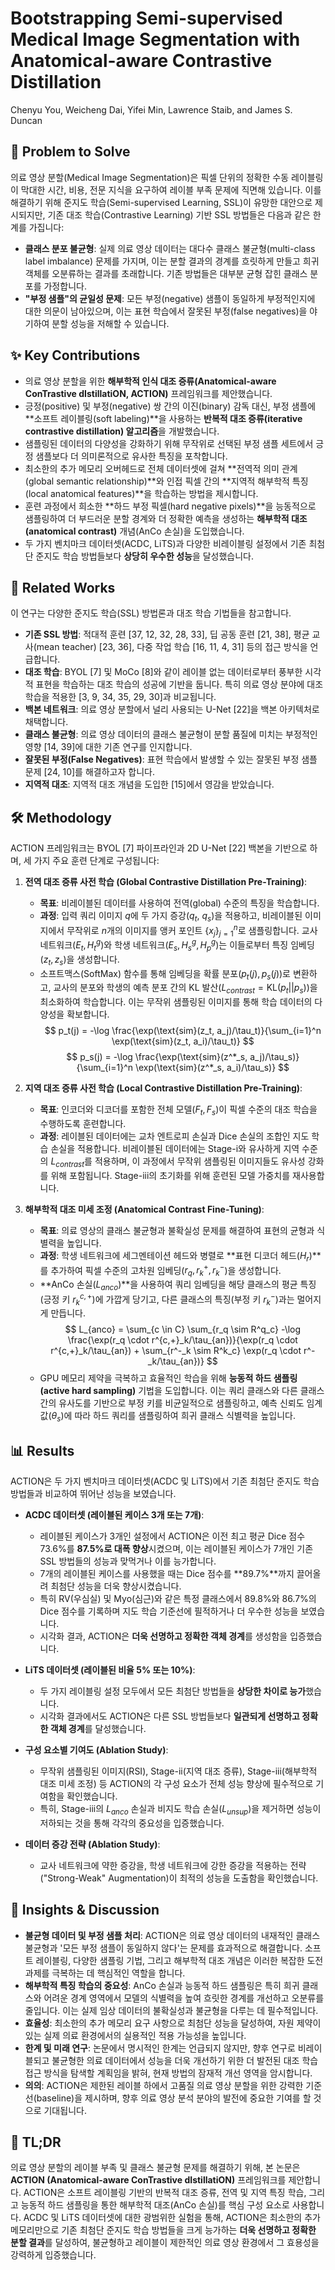 # Bootstrapping Semi-supervised Medical Image Segmentation with Anatomical-aware Contrastive Distillation
Chenyu You, Weicheng Dai, Yifei Min, Lawrence Staib, and James S. Duncan

## 🧩 Problem to Solve
의료 영상 분할(Medical Image Segmentation)은 픽셀 단위의 정확한 수동 레이블링이 막대한 시간, 비용, 전문 지식을 요구하여 레이블 부족 문제에 직면해 있습니다. 이를 해결하기 위해 준지도 학습(Semi-supervised Learning, SSL)이 유망한 대안으로 제시되지만, 기존 대조 학습(Contrastive Learning) 기반 SSL 방법들은 다음과 같은 한계를 가집니다:

*   **클래스 분포 불균형**: 실제 의료 영상 데이터는 대다수 클래스 불균형(multi-class label imbalance) 문제를 가지며, 이는 분할 결과의 경계를 흐릿하게 만들고 희귀 객체를 오분류하는 결과를 초래합니다. 기존 방법들은 대부분 균형 잡힌 클래스 분포를 가정합니다.
*   **"부정 샘플"의 균일성 문제**: 모든 부정(negative) 샘플이 동일하게 부정적인지에 대한 의문이 남아있으며, 이는 표현 학습에서 잘못된 부정(false negatives)을 야기하여 분할 성능을 저해할 수 있습니다.

## ✨ Key Contributions
*   의료 영상 분할을 위한 **해부학적 인식 대조 증류(Anatomical-aware ConTrastive dIstillatiON, ACTION)** 프레임워크를 제안했습니다.
*   긍정(positive) 및 부정(negative) 쌍 간의 이진(binary) 감독 대신, 부정 샘플에 **소프트 레이블링(soft labeling)**을 사용하는 **반복적 대조 증류(iterative contrastive distillation) 알고리즘**을 개발했습니다.
*   샘플링된 데이터의 다양성을 강화하기 위해 무작위로 선택된 부정 샘플 세트에서 긍정 샘플보다 더 의미론적으로 유사한 특징을 포착합니다.
*   최소한의 추가 메모리 오버헤드로 전체 데이터셋에 걸쳐 **전역적 의미 관계(global semantic relationship)**와 인접 픽셀 간의 **지역적 해부학적 특징(local anatomical features)**을 학습하는 방법을 제시합니다.
*   훈련 과정에서 희소한 **하드 부정 픽셀(hard negative pixels)**을 능동적으로 샘플링하여 더 부드러운 분할 경계와 더 정확한 예측을 생성하는 **해부학적 대조(anatomical contrast)** 개념(AnCo 손실)을 도입했습니다.
*   두 가지 벤치마크 데이터셋(ACDC, LiTS)과 다양한 비레이블링 설정에서 기존 최첨단 준지도 학습 방법들보다 **상당히 우수한 성능**을 달성했습니다.

## 📎 Related Works
이 연구는 다양한 준지도 학습(SSL) 방법론과 대조 학습 기법들을 참고합니다.
*   **기존 SSL 방법**: 적대적 훈련 [37, 12, 32, 28, 33], 딥 공동 훈련 [21, 38], 평균 교사(mean teacher) [23, 36], 다중 작업 학습 [16, 11, 4, 31] 등의 접근 방식을 언급합니다.
*   **대조 학습**: BYOL [7] 및 MoCo [8]와 같이 레이블 없는 데이터로부터 풍부한 시각적 표현을 학습하는 대조 학습의 성공에 기반을 둡니다. 특히 의료 영상 분야에 대조 학습을 적용한 [3, 9, 34, 35, 29, 30]과 비교됩니다.
*   **백본 네트워크**: 의료 영상 분할에서 널리 사용되는 U-Net [22]을 백본 아키텍처로 채택합니다.
*   **클래스 불균형**: 의료 영상 데이터의 클래스 불균형이 분할 품질에 미치는 부정적인 영향 [14, 39]에 대한 기존 연구를 인지합니다.
*   **잘못된 부정(False Negatives)**: 표현 학습에서 발생할 수 있는 잘못된 부정 샘플 문제 [24, 10]를 해결하고자 합니다.
*   **지역적 대조**: 지역적 대조 개념을 도입한 [15]에서 영감을 받았습니다.

## 🛠️ Methodology
ACTION 프레임워크는 BYOL [7] 파이프라인과 2D U-Net [22] 백본을 기반으로 하며, 세 가지 주요 훈련 단계로 구성됩니다:

1.  **전역 대조 증류 사전 학습 (Global Contrastive Distillation Pre-Training)**:
    *   **목표**: 비레이블된 데이터를 사용하여 전역(global) 수준의 특징을 학습합니다.
    *   **과정**: 입력 쿼리 이미지 $q$에 두 가지 증강($q_t$, $q_s$)을 적용하고, 비레이블된 이미지에서 무작위로 $n$개의 이미지를 앵커 포인트 $\{x_j\}^n_{j=1}$로 샘플링합니다. 교사 네트워크($E_t, H^g_t$)와 학생 네트워크($E_s, H^g_s, H^g_p$)는 이들로부터 특징 임베딩($z_t, z_s$)을 생성합니다.
    *   소프트맥스(SoftMax) 함수를 통해 임베딩을 확률 분포($p_t(j), p_s(j)$)로 변환하고, 교사의 분포와 학생의 예측 분포 간의 KL 발산($L_{contrast} = \text{KL}(p_t || p_s)$)을 최소화하여 학습합니다. 이는 무작위 샘플링된 이미지를 통해 학습 데이터의 다양성을 확보합니다.
    $$ p_t(j) = -\log \frac{\exp(\text{sim}(z_t, a_j)/\tau_t)}{\sum_{i=1}^n \exp(\text{sim}(z_t, a_i)/\tau_t)} $$
    $$ p_s(j) = -\log \frac{\exp(\text{sim}(z^*_s, a_j)/\tau_s)}{\sum_{i=1}^n \exp(\text{sim}(z^*_s, a_i)/\tau_s)} $$

2.  **지역 대조 증류 사전 학습 (Local Contrastive Distillation Pre-Training)**:
    *   **목표**: 인코더와 디코더를 포함한 전체 모델($F_t, F_s$)이 픽셀 수준의 대조 학습을 수행하도록 훈련합니다.
    *   **과정**: 레이블된 데이터에는 교차 엔트로피 손실과 Dice 손실의 조합인 지도 학습 손실을 적용합니다. 비레이블된 데이터에는 Stage-i와 유사하게 지역 수준의 $L_{contrast}$를 적용하며, 이 과정에서 무작위 샘플링된 이미지들도 유사성 강화를 위해 포함됩니다. Stage-iii의 초기화를 위해 훈련된 모델 가중치를 재사용합니다.

3.  **해부학적 대조 미세 조정 (Anatomical Contrast Fine-Tuning)**:
    *   **목표**: 의료 영상의 클래스 불균형과 불확실성 문제를 해결하여 표현의 균형과 식별력을 높입니다.
    *   **과정**: 학생 네트워크에 세그멘테이션 헤드와 병렬로 **표현 디코더 헤드($H_r$)**를 추가하여 픽셀 수준의 고차원 임베딩($r_q, r^+_k, r^-_k$)을 생성합니다.
    *   **AnCo 손실($L_{anco}$)**을 사용하여 쿼리 임베딩을 해당 클래스의 평균 특징(긍정 키 $r^{c,+}_k$)에 가깝게 당기고, 다른 클래스의 특징(부정 키 $r^-_k$)과는 멀어지게 만듭니다.
    $$ L_{anco} = \sum_{c \in C} \sum_{r_q \sim R^q_c} -\log \frac{\exp(r_q \cdot r^{c,+}_k/\tau_{an})}{\exp(r_q \cdot r^{c,+}_k/\tau_{an}) + \sum_{r^-_k \sim R^k_c} \exp(r_q \cdot r^-_k/\tau_{an})} $$
    *   GPU 메모리 제약을 극복하고 효율적인 학습을 위해 **능동적 하드 샘플링(active hard sampling)** 기법을 도입합니다. 이는 쿼리 클래스와 다른 클래스 간의 유사도를 기반으로 부정 키를 비균일적으로 샘플링하고, 예측 신뢰도 임계값($\theta_s$)에 따라 하드 쿼리를 샘플링하여 희귀 클래스 식별력을 높입니다.

## 📊 Results
ACTION은 두 가지 벤치마크 데이터셋(ACDC 및 LiTS)에서 기존 최첨단 준지도 학습 방법들과 비교하여 뛰어난 성능을 보였습니다.

*   **ACDC 데이터셋 (레이블된 케이스 3개 또는 7개)**:
    *   레이블된 케이스가 3개인 설정에서 ACTION은 이전 최고 평균 Dice 점수 73.6%를 **87.5%로 대폭 향상**시켰으며, 이는 레이블된 케이스가 7개인 기존 SSL 방법들의 성능과 맞먹거나 이를 능가합니다.
    *   7개의 레이블된 케이스를 사용했을 때는 Dice 점수를 **89.7%**까지 끌어올려 최첨단 성능을 더욱 향상시켰습니다.
    *   특히 RV(우심실) 및 Myo(심근)와 같은 특정 클래스에서 89.8%와 86.7%의 Dice 점수를 기록하며 지도 학습 기준선에 필적하거나 더 우수한 성능을 보였습니다.
    *   시각화 결과, ACTION은 **더욱 선명하고 정확한 객체 경계**를 생성함을 입증했습니다.

*   **LiTS 데이터셋 (레이블된 비율 5% 또는 10%)**:
    *   두 가지 레이블링 설정 모두에서 모든 최첨단 방법들을 **상당한 차이로 능가**했습니다.
    *   시각화 결과에서도 ACTION은 다른 SSL 방법들보다 **일관되게 선명하고 정확한 객체 경계**를 달성했습니다.

*   **구성 요소별 기여도 (Ablation Study)**:
    *   무작위 샘플링된 이미지(RSI), Stage-ii(지역 대조 증류), Stage-iii(해부학적 대조 미세 조정) 등 ACTION의 각 구성 요소가 전체 성능 향상에 필수적으로 기여함을 확인했습니다.
    *   특히, Stage-iii의 $L_{anco}$ 손실과 비지도 학습 손실($L_{unsup}$)을 제거하면 성능이 저하되는 것을 통해 각각의 중요성을 입증했습니다.

*   **데이터 증강 전략 (Ablation Study)**:
    *   교사 네트워크에 약한 증강을, 학생 네트워크에 강한 증강을 적용하는 전략("Strong-Weak" Augmentation)이 최적의 성능을 도출함을 확인했습니다.

## 🧠 Insights & Discussion
*   **불균형 데이터 및 부정 샘플 처리**: ACTION은 의료 영상 데이터의 내재적인 클래스 불균형과 '모든 부정 샘플이 동일하지 않다'는 문제를 효과적으로 해결합니다. 소프트 레이블링, 다양한 샘플링 기법, 그리고 해부학적 대조 개념은 이러한 복잡한 도전 과제를 극복하는 데 핵심적인 역할을 합니다.
*   **해부학적 특징 학습의 중요성**: AnCo 손실과 능동적 하드 샘플링은 특히 희귀 클래스와 어려운 경계 영역에서 모델의 식별력을 높여 흐릿한 경계를 개선하고 오분류를 줄입니다. 이는 실제 임상 데이터의 불확실성과 불균형을 다루는 데 필수적입니다.
*   **효율성**: 최소한의 추가 메모리 요구 사항으로 최첨단 성능을 달성하여, 자원 제약이 있는 실제 의료 환경에서의 실용적인 적용 가능성을 높입니다.
*   **한계 및 미래 연구**: 논문에서 명시적인 한계는 언급되지 않지만, 향후 연구로 비레이블되고 불균형한 의료 데이터에서 성능을 더욱 개선하기 위한 더 발전된 대조 학습 접근 방식을 탐색할 계획임을 밝혀, 현재 방법의 잠재적 개선 영역을 암시합니다.
*   **의의**: ACTION은 제한된 레이블 하에서 고품질 의료 영상 분할을 위한 강력한 기준선(baseline)을 제시하며, 향후 의료 영상 분석 분야의 발전에 중요한 기여를 할 것으로 기대됩니다.

## 📌 TL;DR
의료 영상 분할의 레이블 부족 및 클래스 불균형 문제를 해결하기 위해, 본 논문은 **ACTION (Anatomical-aware ConTrastive dIstillatiON)** 프레임워크를 제안합니다. ACTION은 소프트 레이블링 기반의 반복적 대조 증류, 전역 및 지역 특징 학습, 그리고 능동적 하드 샘플링을 통한 해부학적 대조(AnCo 손실)를 핵심 구성 요소로 사용합니다. ACDC 및 LiTS 데이터셋에 대한 광범위한 실험을 통해, ACTION은 최소한의 추가 메모리만으로 기존 최첨단 준지도 학습 방법들을 크게 능가하는 **더욱 선명하고 정확한 분할 결과**를 달성하여, 불균형하고 레이블이 제한적인 의료 영상 환경에서 그 효용성을 강력하게 입증했습니다.